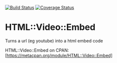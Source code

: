 [![Build Status](https://travis-ci.org/markwellis/html-video-embed.png)](https://travis-ci.org/markwellis/html-video-embed)
[![Coverage Status](https://coveralls.io/repos/markwellis/html-video-embed/badge.png)](https://coveralls.io/r/markwellis/html-video-embed)

HTML::Video::Embed
=====

Turns a url (eg youtube) into a html embed code

HTML::Video::Embed on CPAN: [https://metacpan.org/module/HTML::Video::Embed]
